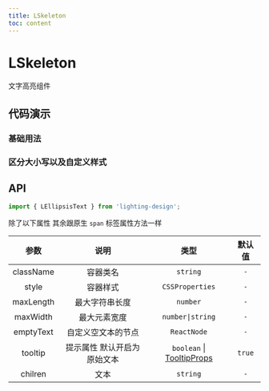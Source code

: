```yaml
---
title: LSkeleton
toc: content
---
```


# LSkeleton

文字高亮组件

## 代码演示

### 基础用法

<code src="./demos/demo1.tsx" ></code>

### 区分大小写以及自定义样式

<!-- <code src="./demos/demo2.tsx" ></code> -->

## API

```ts
import { LEllipsisText } from 'lighting-design';
```

除了以下属性 其余跟原生 `span` 标签属性方法一样

|   参数    |            说明             |                                                        类型                                                        | 默认值 |
| :-------: | :-------------------------: | :----------------------------------------------------------------------------------------------------------------: | :----: |
| className |          容器类名           |                                                      `string`                                                      |  `-`   |
|   style   |          容器样式           |                                                  `CSSProperties`                                                   |  `-`   |
| maxLength |       最大字符串长度        |                                                      `number`                                                      |  `-`   |
| maxWidth  |        最大元素宽度         |                                                  `number\|string`                                                  |  `-`   |
| emptyText |     自定义空文本的节点      |                                                    `ReactNode`                                                     |  `-`   |
|  tooltip  | 提示属性 默认开启为原始文本 | `boolean` \| [TooltipProps](https://ant-design.antgroup.com/components/tooltip-cn#%E5%85%B1%E5%90%8C%E7%9A%84-api) | `true` |
|  chilren  |            文本             |                                                      `string`                                                      |  `-`   |
